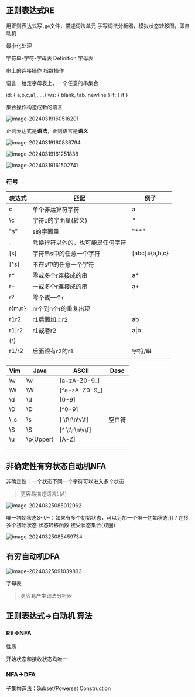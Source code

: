 ## 正则表达式RE

用正则表达式写`.g4`文件，描述词法单元
手写词法分析器，模拟状态转移图，即自动机

最小化处理

字符串-字符-字母表
Definition 字母表

串上的连接操作
指数操作



语言：给定字母表上，一个任意的串集合

id: { a,b,c,a1,.....}
ws: { blank, tab, newline }
if: { if }

集合操作构造成新的语言

![image-20240319160516201](./images/image-20240319160516201.png)

正则表达式是**语法**，正则语言是**语义**

![image-20240319160836794](./images/image-20240319160836794.png)

![image-20240319161251838](./images/image-20240319161251838.png)

![image-20240319161502741](./images/image-20240319161502741.png)

### 符号

| 表达式 | 匹配                             | 例子          |
| ------ | -------------------------------- | ------------- |
| c      | 单个非运算符字符                 | a             |
| \c     | 字符c的字面量(转义)              | \*            |
| "s"    | s的字面量                        | "**"          |
| .      | 除换行符以外的，也可能是任何字符 |               |
| [s]    | 字符串s中的任意一个字符          | [abc]={a,b,c} |
| [^s]   | 不在s中的任意一个字符            |               |
| r*     | 零或多个r连接成的串              | a*            |
| r+     | 一或多个r连接成的串              | a+            |
| r?     | 零个或一个r                      |               |
| r{m,n} | m个到n个r的重复出现              |               |
| r1r2   | r1后面加上r2                     | ab            |
| r1\|r2 | r1或者r2                         | a\|b          |
| (r)    |                                  |               |
| r1/r2  | 后面跟有r2的r1                   | 字符/串       |
|        |                                  |               |

| Vim  | Java      | ASCII          | Desc   |
| ---- | --------- | -------------- | ------ |
| \w   | \w        | [a-zA-Z0-9_]   |        |
| \W   | \W        | [^a-zA-Z0-9_]  |        |
| \d   | \d        | [0-9]          |        |
| \D   | \D        | [^0-9]         |        |
| \\_s | \s        | [ \t\r\n\v\f]  | 空白符 |
| \S   | \S        | [^ \t\r\n\v\f] |        |
| \u   | \p{Upper} | [A-Z]          |        |
|      |           |                |        |
|      |           |                |        |

## 非确定性有穷状态自动机NFA

非确定性：一个状态下同一个字符可以进入多个状态

> 更容易描述语言$L(A)$

![image-20240325085012962](./images/image-20240325085012962.png)

唯一初始状态S~0~：如果有多个初始状态，可以另加一个唯一初始状态用？连接多个初始状态
状态转移函数
接受状态集合(双圈)

![image-20240325085459734](./images/image-20240325085459734.png)



## 有穷自动机DFA

![image-20240325091039833](./images/image-20240325091039833.png)

 字母表

> 更容易产生词法分析器

## 正则表达式->自动机 算法

### RE->NFA



性质：

开始状态和接收状态均唯一

### NFA->DFA

子集构造法：Subset/Powerset Construction



